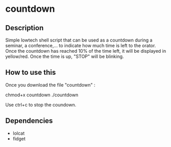 # countdown

## Description

Simple lowtech shell script that can be used as a countdown during a seminar, a conference,... to indicate how much time is left to the orator.
Once the countdown has reached 10% of the time left, it will be displayed in yellow/red.
Once the time is up, "STOP" will be blinking.

## How to use this
Once you download the file "countdown" :

chmod+x countdown
./countdown <number of minutes>

Use ctrl+c to stop the coundown.
  
## Dependencies
  - lolcat
  - fidget
